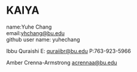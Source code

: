 # KAIYA

name:Yuhe Chang \
email:yhchang@bu.edu \
github user name: yuhechang

Ibbu Quraishi
E: quraiibr@bu.edu
P:763-923-5966

Amber Crenna-Armstrong acrennaa@bu.edu
